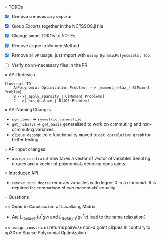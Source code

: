 = TODOs
- [x] Remove unnecessary exports
- [x] Group Exports together in the NCTSSOS.jl file
- [x] Change some TODOs to NOTEs
- [x] Remove clique in MomentMethod
- [x] Remove all `DP` usage, just import with `using DynamicPolynomials: foo`

- [ ] Verify no un-necessary files in the PR

= API Redesign

```mermaid
flowchart TD
    A[Polynomial Optimization Problem] -->|_moment_relax_| B[Moment Problem]
    B -->|_apply_sparsity_| C[Moment Problems]
    C -->|_sos_dualize_| D[SOS Problem]
```

= API Naming Changes

- `sym_canon` -> `symmetric_canonalize`
- `get_ncbasis` -> `get_basis` generalized to work on commuting and non-commuting variables.
- `clique_decomp`: core functionality moved to `get_correlative_graph` for better testing

= API Input changes

- `assign_constraint` now takes a vector of vector of variables denoting cliques
and a vector of polynomials denoting constraints.

<!-- == `get_graph`
- `get_graph` -> `get_graph`
code in `nccpop.jl` and `ncupop.jl` are exactly the same
code in `trace.jl` and `complex.jl` have not been considered -->

= Introduced API

-  `remove_zero_degree` removes variables with degree $0$ in a monomial. It is
required for comparison of two monomials' equality.


= Questions

== Order in Construction of Localizing Matrix
- Are $L_(bold(y)) (u^* g v)$ and $L_(bold(y)) (g u^* v)$ lead to the same relaxation?

== `assign_constraint` returns pairwise non-disjoint cliques
In contrary to pp30 on Sparse Polynomial Optimization.
